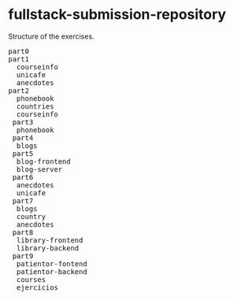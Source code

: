 # fullstack-submission-repository


Structure of the exercises.

<pre>
part0
part1
  courseinfo
  unicafe
  anecdotes
part2
  phonebook
  countries
  courseinfo
 part3
  phonebook
 part4
  blogs
 part5
  blog-frontend
  blog-server
 part6
  anecdotes
  unicafe
 part7
  blogs
  country
  anecdotes
 part8
  library-frontend
  library-backend
 part9
  patientor-fontend
  patientor-backend
  courses
  ejercicios
</pre>

